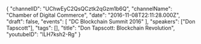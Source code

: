 {
    "channelID": "UChwEyC2QsQCztk2qGzm1b6Q",
    "channelName": "Chamber of Digital Commerce",
    "date": "2016-11-08T22:11:28.000Z",
    "draft": false,
    "events": [
        "DC Blockchain Summit 2016"
    ],
    "speakers": ["Don Tapscott"],
    "tags": [],
    "title": "Don Tapscott: Blockchain Revolution",
    "youtubeID": "lLH7ksh2-Rg"
}
